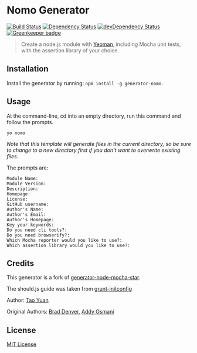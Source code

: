 # Nomo Generator

[![Build Status](https://travis-ci.org/taoyuan/generator-nomo.svg?branch=master)](https://travis-ci.org/taoyuan/generator-nomo)
[![Dependency Status](https://david-dm.org/taoyuan/generator-nomo.svg?theme=shields.io)](https://david-dm.org/taoyuan/generator-nomo)
[![devDependency Status](https://david-dm.org/taoyuan/generator-nomo/dev-status.svg?theme=shields.io)](https://david-dm.org/taoyuan/generator-nomo#info=devDependencies) [![Greenkeeper badge](https://badges.greenkeeper.io/taoyuan/generator-nomo.svg)](https://greenkeeper.io/)

> Create a node.js module with [Yeoman](http://yeoman.io/), including Mocha unit tests, with the assertion library of your choice.

## Installation

Install the generator by running: `npm install -g generator-nomo`.


## Usage

At the command-line, cd into an empty directory, run this command and follow the prompts.

```
yo nomo
```

_Note that this template will generate files in the current directory, so be sure to change to a new directory first if you don't want to overwrite existing files._

The prompts are:

```
Module Name:
Module Version:
Description:
Homepage:
License:
GitHub username:
Author's Name:
Author's Email:
Author's Homepage:
Key your keywords:
Do you need cli tools?:
Do you need browserify?:
Which Mocha reporter would you like to use?:
Which assertion library would you like to use?:
```


## Credits
This generator is a fork of [generator-node-mocha-star](https://github.com/BradDenver/generator-node-mocha-star).

The should.js guide was taken from [grunt-initconfig](https://github.com/pismute/grunt-initconfig/blob/master/src/test/initconfig-test.coffee)

Author: [Tao Yuan](https://github.com/taoyuan)

Original Authors: [Brad Denver](https://github.com/BradDenver), [Addy Osmani](https://github.com/addyosmani)

## License

[MIT License](http://en.wikipedia.org/wiki/MIT_License)